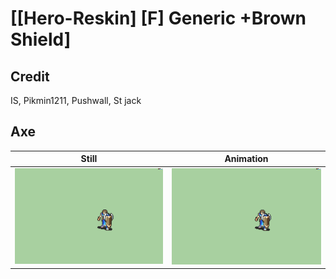 # [\[Hero-Reskin\] \[F\] Generic +Brown Shield]

## Credit

IS, Pikmin1211, Pushwall, St jack
	
## Axe

| Still | Animation |
| :---: | :-------: |
| ![Axe still](./Axe_000.png) | ![Axe animation](./Axe.gif) |
